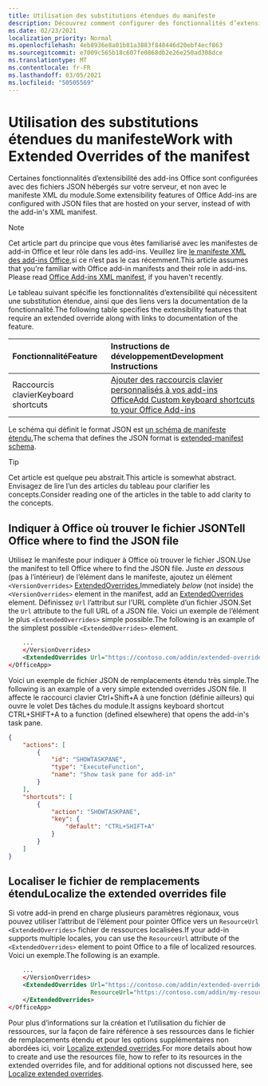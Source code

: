 ```yaml
---
title: Utilisation des substitutions étendues du manifeste
description: Découvrez comment configurer des fonctionnalités d’extensibilité avec des substitutions étendues du manifeste.
ms.date: 02/23/2021
localization_priority: Normal
ms.openlocfilehash: 4eb8936e8a01b81a3883f848446d20ebf4ecf863
ms.sourcegitcommit: e7009c565b18c607fe0868db2e26e250ad308dce
ms.translationtype: MT
ms.contentlocale: fr-FR
ms.lasthandoff: 03/05/2021
ms.locfileid: "50505569"
---
```

# <a name="work-with-extended-overrides-of-the-manifest"></a><span data-ttu-id="e3bc3-103">Utilisation des substitutions étendues du manifeste</span><span class="sxs-lookup"><span data-stu-id="e3bc3-103">Work with Extended Overrides of the manifest</span></span>

<span data-ttu-id="e3bc3-104">Certaines fonctionnalités d’extensibilité des add-ins Office sont configurées avec des fichiers JSON hébergés sur votre serveur, et non avec le manifeste XML du module.</span><span class="sxs-lookup"><span data-stu-id="e3bc3-104">Some extensibility features of Office Add-ins are configured with JSON files that are hosted on your server, instead of with the add-in's XML manifest.</span></span>

> [!NOTE]
> <span data-ttu-id="e3bc3-105">Cet article part du principe que vous êtes familiarisé avec les manifestes de add-in Office et leur rôle dans les add-ins. Veuillez lire [le manifeste XML des add-ins Office,](add-in-manifests.md)si ce n’est pas le cas récemment.</span><span class="sxs-lookup"><span data-stu-id="e3bc3-105">This article assumes that you're familiar with Office add-in manifests and their role in add-ins. Please read [Office Add-ins XML manifest](add-in-manifests.md), if you haven't recently.</span></span>

<span data-ttu-id="e3bc3-106">Le tableau suivant spécifie les fonctionnalités d’extensibilité qui nécessitent une substitution étendue, ainsi que des liens vers la documentation de la fonctionnalité.</span><span class="sxs-lookup"><span data-stu-id="e3bc3-106">The following table specifies the extensibility features that require an extended override along with links to documentation of the feature.</span></span>

| <span data-ttu-id="e3bc3-107">Fonctionnalité</span><span class="sxs-lookup"><span data-stu-id="e3bc3-107">Feature</span></span> | <span data-ttu-id="e3bc3-108">Instructions de développement</span><span class="sxs-lookup"><span data-stu-id="e3bc3-108">Development Instructions</span></span> |
| :----- | :----- |
| <span data-ttu-id="e3bc3-109">Raccourcis clavier</span><span class="sxs-lookup"><span data-stu-id="e3bc3-109">Keyboard shortcuts</span></span> | [<span data-ttu-id="e3bc3-110">Ajouter des raccourcis clavier personnalisés à vos add-ins Office</span><span class="sxs-lookup"><span data-stu-id="e3bc3-110">Add Custom keyboard shortcuts to your Office Add-ins</span></span>](../design/keyboard-shortcuts.md) |

<span data-ttu-id="e3bc3-111">Le schéma qui définit le format JSON est [un schéma de manifeste étendu.](https://developer.microsoft.com/json-schemas/office-js/extended-manifest.schema.json)</span><span class="sxs-lookup"><span data-stu-id="e3bc3-111">The schema that defines the JSON format is [extended-manifest schema](https://developer.microsoft.com/json-schemas/office-js/extended-manifest.schema.json).</span></span>

> [!TIP]
> <span data-ttu-id="e3bc3-112">Cet article est quelque peu abstrait.</span><span class="sxs-lookup"><span data-stu-id="e3bc3-112">This article is somewhat abstract.</span></span> <span data-ttu-id="e3bc3-113">Envisagez de lire l’un des articles du tableau pour clarifier les concepts.</span><span class="sxs-lookup"><span data-stu-id="e3bc3-113">Consider reading one of the articles in the table to add clarity to the concepts.</span></span>

## <a name="tell-office-where-to-find-the-json-file"></a><span data-ttu-id="e3bc3-114">Indiquer à Office où trouver le fichier JSON</span><span class="sxs-lookup"><span data-stu-id="e3bc3-114">Tell Office where to find the JSON file</span></span>

<span data-ttu-id="e3bc3-115">Utilisez le manifeste pour indiquer à Office où trouver le fichier JSON.</span><span class="sxs-lookup"><span data-stu-id="e3bc3-115">Use the manifest to tell Office where to find the JSON file.</span></span> <span data-ttu-id="e3bc3-116">Juste *en dessous* (pas à l’intérieur) de l’élément dans le manifeste, ajoutez un élément `<VersionOverrides>` [ExtendedOverrides.](../reference/manifest/extendedoverrides.md)</span><span class="sxs-lookup"><span data-stu-id="e3bc3-116">Immediately *below* (not inside) the `<VersionOverrides>` element in the manifest, add an [ExtendedOverrides](../reference/manifest/extendedoverrides.md) element.</span></span> <span data-ttu-id="e3bc3-117">Définissez `Url` l’attribut sur l’URL complète d’un fichier JSON.</span><span class="sxs-lookup"><span data-stu-id="e3bc3-117">Set the `Url` attribute to the full URL of a JSON file.</span></span> <span data-ttu-id="e3bc3-118">Voici un exemple de l’élément le plus `<ExtendedOverrides>` simple possible.</span><span class="sxs-lookup"><span data-stu-id="e3bc3-118">The following is an example of the simplest possible `<ExtendedOverrides>` element.</span></span>

```xml
    ...
    </VersionOverrides>  
    <ExtendedOverrides Url="https://contoso.com/addin/extended-overrides.json"></ExtendedOverrides>
</OfficeApp>
```

<span data-ttu-id="e3bc3-119">Voici un exemple de fichier JSON de remplacements étendu très simple.</span><span class="sxs-lookup"><span data-stu-id="e3bc3-119">The following is an example of a very simple extended overrides JSON file.</span></span> <span data-ttu-id="e3bc3-120">Il affecte le raccourci clavier Ctrl+Shift+A à une fonction (définie ailleurs) qui ouvre le volet Des tâches du module.</span><span class="sxs-lookup"><span data-stu-id="e3bc3-120">It assigns keyboard shortcut CTRL+SHIFT+A to a function (defined elsewhere) that opens the add-in's task pane.</span></span>

```json
{
    "actions": [
        {
            "id": "SHOWTASKPANE",
            "type": "ExecuteFunction",
            "name": "Show task pane for add-in"
        }
    ],
    "shortcuts": [
        {
            "action": "SHOWTASKPANE",
            "key": {
                "default": "CTRL+SHIFT+A"
            }
        }
    ]
}
```

## <a name="localize-the-extended-overrides-file"></a><span data-ttu-id="e3bc3-121">Localiser le fichier de remplacements étendu</span><span class="sxs-lookup"><span data-stu-id="e3bc3-121">Localize the extended overrides file</span></span>

<span data-ttu-id="e3bc3-122">Si votre add-in prend en charge plusieurs paramètres régionaux, vous pouvez utiliser l’attribut de l’élément pour pointer Office vers un `ResourceUrl` `<ExtendedOverrides>` fichier de ressources localisées.</span><span class="sxs-lookup"><span data-stu-id="e3bc3-122">If your add-in supports multiple locales, you can use the `ResourceUrl` attribute of the `<ExtendedOverrides>` element to point Office to a file of localized resources.</span></span> <span data-ttu-id="e3bc3-123">Voici un exemple.</span><span class="sxs-lookup"><span data-stu-id="e3bc3-123">The following is an example.</span></span>

```xml
    ...
    </VersionOverrides>  
    <ExtendedOverrides Url="https://contoso.com/addin/extended-overrides.json" 
                       ResourceUrl="https://contoso.com/addin/my-resources.json">
    </ExtendedOverrides>
</OfficeApp>
```

<span data-ttu-id="e3bc3-124">Pour plus d’informations sur la création et l’utilisation du fichier de ressources, sur la façon de faire référence à ses ressources dans le fichier de remplacements étendu et pour les options supplémentaires non abordées ici, voir [Localize extended overrides](localization.md#localize-extended-overrides).</span><span class="sxs-lookup"><span data-stu-id="e3bc3-124">For more details about how to create and use the resources file, how to refer to its resources in the extended overrides file, and for additional options not discussed here, see [Localize extended overrides](localization.md#localize-extended-overrides).</span></span>
